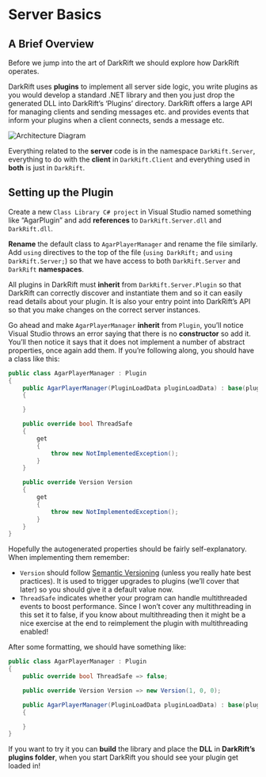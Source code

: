 # Server Basics
## A Brief Overview
Before we jump into the art of DarkRift we should explore how DarkRift operates.

DarkRift uses **plugins** to implement all server side logic, you write plugins as you would develop a standard .NET library and then you just drop the generated DLL into DarkRift’s ‘Plugins’ directory. DarkRift offers a large API for managing clients and sending messages etc. and provides events that inform your plugins when a client connects, sends a message etc.

![Architecture Diagram](~/images/getting_started/architecture.png "DarkRift's Architecture")

Everything related to the **server** code is in the namespace `DarkRift.Server`, everything to do with the **client** in `DarkRift.Client` and everything used in **both** is just in `DarkRift`.
## Setting up the Plugin
Create a new `Class Library C# project` in Visual Studio named something like “AgarPlugin” and add **references** to `DarkRift.Server.dll` and `DarkRift.dll`.

**Rename** the default class to `AgarPlayerManager` and rename the file similarly. Add `using` directives to the top of the file (`using DarkRift;` and `using DarkRift.Server;`) so that we have access to both `DarkRift.Server` and `DarkRift` **namespaces**.

All plugins in DarkRift must **inherit** from `DarkRift.Server.Plugin` so that DarkRift can correctly discover and instantiate them and so it can easily read details about your plugin. It is also your entry point into DarkRift’s API so that you make changes on the correct server instances.

Go ahead and make `AgarPlayerManager` **inherit** from `Plugin`, you’ll notice Visual Studio throws an error saying that there is no **constructor** so add it. You’ll then notice it says that it does not implement a number of abstract properties, once again add them. If you’re following along, you should have a class like this:
```csharp
public class AgarPlayerManager : Plugin
{
    public AgarPlayerManager(PluginLoadData pluginLoadData) : base(pluginLoadData)
    {

    }

    public override bool ThreadSafe
    {
        get
        {
            throw new NotImplementedException();
        }
    }

    public override Version Version
    {
        get
        {
            throw new NotImplementedException();
        }
    }
}
```
Hopefully the autogenerated properties should be fairly self-explanatory. When implementing them remember:
- `Version` should follow [Semantic Versioning](http://semver.org) (unless you really hate best practices). It is used to trigger upgrades to plugins (we’ll cover that later) so you should give it a default value now.
- `ThreadSafe` indicates whether your program can handle multithreaded events to boost performance. Since I won’t cover any multithreading in this set it to false, if you know about multithreading then it might be a nice exercise at the end to reimplement the plugin with multithreading enabled!

After some formatting, we should have something like:
```csharp
public class AgarPlayerManager : Plugin
{
    public override bool ThreadSafe => false;

    public override Version Version => new Version(1, 0, 0);

    public AgarPlayerManager(PluginLoadData pluginLoadData) : base(pluginLoadData)
    {

    }
}
```
If you want to try it you can **build** the library and place the **DLL** in **DarkRift’s plugins folder**, when you start DarkRift you should see your plugin get loaded in!
